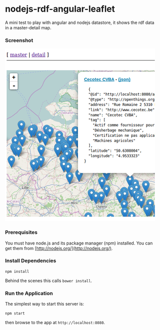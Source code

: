 # nodejs-rdf-angular-leaflet

A mini test to play with angular and nodejs datastore, it shows the rdf data in a master-detail map.


### Screenshot

![ScreenShot](https://raw.githubusercontent.com/cristianvasquez/nodejs-rdf-angular-leaflet/master/doc/screenshot_01.png)

### Prerequisites

You must have node.js and its package manager (npm) installed.  You can get them from [http://nodejs.org/](http://nodejs.org/).

### Install Dependencies

```
npm install
```
Behind the scenes this calls `bower install`.  

### Run the Application

The simplest way to start this server is:

```
npm start
```

then browse to the app at `http://localhost:8080`.
